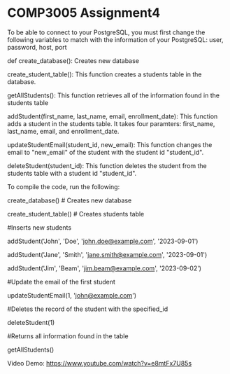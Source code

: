 # COMP3005 Assignment4

To be able to connect to your PostgreSQL, you must first change the following variables
to match with the information of your PostgreSQL: user, password, host, port

def create_database(): Creates new database

create_student_table(): This function creates a students table in the database.

getAllStudents(): This function retrieves all of the information found in the students table 

addStudent(first_name, last_name, email, enrollment_date): This function adds a student in the students table. It takes four paramters: first_name, last_name, email, and enrollment_date.

updateStudentEmail(student_id, new_email): This function changes the email to "new_email" of the student with the student id "student_id".

deleteStudent(student_id): This function deletes the student from the students table with a student id "student_id".

To compile the code, run the following:

create_database() # Creates new database

create_student_table() # Creates students table

#Inserts new students

addStudent('John', 'Doe', 'john.doe@example.com', '2023-09-01')

addStudent('Jane', 'Smith', 'jane.smith@example.com', '2023-09-01')

addStudent('Jim', 'Beam', 'jim.beam@example.com', '2023-09-02')

#Update the email of the first student

updateStudentEmail(1, 'john@example.com')
  
#Deletes the record of the student with the specified_id

deleteStudent(1)

#Returns all information found in the table

getAllStudents()

Video Demo: https://www.youtube.com/watch?v=e8mtFx7U85s
